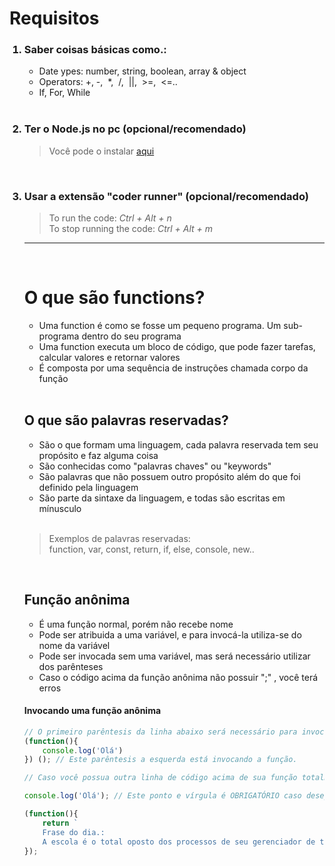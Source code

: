 # Requisitos

<ol>
<h3> <li>Saber coisas básicas como.:</li> </h3>

- Date ypes: number, string, boolean, array & object 
- Operators: +,&nbsp;-,&nbsp;  *,&nbsp;  /,&nbsp;  ||,&nbsp;  >=,&nbsp;  <=..
- If, For, While  

</br>


<h3> <li>Ter o Node.js no pc (opcional/recomendado) </li> </h3>

>Você pode o instalar <a href="https://nodejs.org/en/">aqui</a>

</br>

<h3> <li> Usar a extensão "coder runner" (opcional/recomendado) </li> </h3>

>To run the code: _Ctrl + Alt + n_ </br>
>To stop running the code: _Ctrl + Alt + m_


______________________________________________________________________ 

</br>

# O que são functions? 
- Uma function é como se fosse um pequeno programa. Um sub-programa dentro do seu programa
- Uma function executa um bloco de código, que pode fazer tarefas, calcular valores e retornar valores
- É composta por uma sequência de instruções chamada corpo da função

</br>

## O que são palavras reservadas?
- São o que formam uma linguagem, cada palavra reservada tem seu propósito e faz alguma coisa </br>
- São conhecidas como "palavras chaves" ou "keywords" </br>
- São palavras que não possuem outro propósito além do que foi definido pela linguagem</br>
- São parte da sintaxe da linguagem, e todas são escritas em mínusculo 

</br>

 > Exemplos de palavras reservadas: </br>
 > function, var, const, return, if, else, console, new..

 </br>

## Função anônima
- É uma função normal, porém não recebe nome 
- Pode ser atribuida a uma variável, e para invocá-la utiliza-se do nome da variável
- Pode ser invocada sem uma variável, mas será necessário utilizar dos parênteses
- Caso o código acima da função anônima não possuir ";" , você terá erros 

#### Invocando uma função anônima
```js 
// O primeiro parêntesis da linha abaixo será necessário para invocar a função anônima
(function(){ 
    console.log('Olá')
}) (); // Este parêntesis a esquerda está invocando a função.
```

```js
// Caso você possua outra linha de código acima de sua função totalmente anônima, será obrigatório colocar o ponto e vírgula (;)

console.log('Olá'); // Este ponto e vírgula é OBRIGATÓRIO caso deseja que a função abaixo funcione

(function(){
    return `
    Frase do dia.:
    A escola é o total oposto dos processos de seu gerenciador de tarefas, pois eles são úteis e necessários. `   
});
```





 
